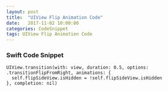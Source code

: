 ```yaml
---
layout: post
title:  "UIView Flip Animation Code"
date:   2017-11-02 10:00:00
categories: CodeSnippet
tags: UIView Flip Animation Code
---
```


### Swift Code Snippet

```
UIView.transition(with: view, duration: 0.5, options: .transitionFlipFromRight, animations: {
  self.flipSideView.isHidden = !self.flipSideView.isHidden
}, completion: nil)
```